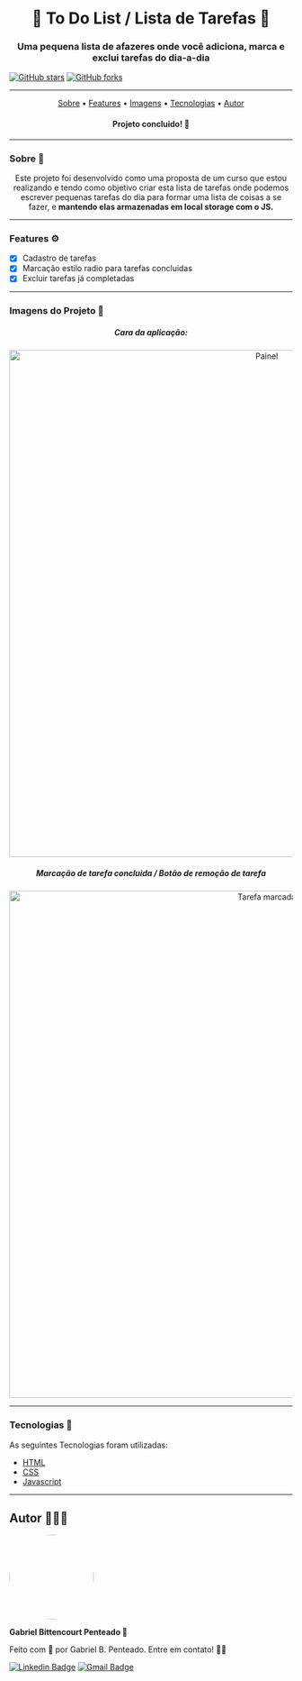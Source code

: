 <h1 align='center'> 📓 To Do List / Lista de Tarefas 📓</h1>
<h3 align='center'> Uma pequena lista de afazeres onde você adiciona, marca e exclui tarefas do dia-a-dia</h3>
<a href="https://github.com/gabrlcj/to-do-list/stargazers"><img alt="GitHub stars" src="https://img.shields.io/github/stars/gabrlcj/to-do-list"></a>
<a href="https://github.com/gabrlcj/to-do-list/network"><img alt="GitHub forks" src="https://img.shields.io/github/forks/gabrlcj/to-do-list?color=purple"></a>

---

<p align="center">
 <a href="#sobre-">Sobre</a> • 
 <a href="#features-%EF%B8%8F">Features</a> • 
 <a href='#imagens-'>Imagens</a> •
 <a href="#tecnologias-">Tecnologias</a> • 
 <a href="#autor-">Autor</a>
</p>

<h4 align='center'> Projeto concluido! 🚀</h4>

---

### Sobre 📝
<p align='center'> 
 Este projeto foi desenvolvido como uma proposta de um curso que estou realizando e tendo como objetivo criar esta lista de tarefas onde podemos escrever pequenas tarefas do dia para formar uma lista de coisas a se fazer, e <b>mantendo elas armazenadas em local storage com o JS.</b>
</p>

---

### Features ⚙️

- [x] Cadastro de tarefas
- [x] Marcação estilo radio para tarefas concluidas
- [x] Excluir tarefas já completadas

---

### Imagens do Projeto 📸

<div align='center'>
  <h5 align='center'><i>Cara da aplicação:</i></h5>
  <img width='900px' src='https://user-images.githubusercontent.com/79853847/119084391-1321f880-b9d8-11eb-8def-7bcf264b45aa.png' alt='Painel'>
  <h5 align='center'><i>Marcação de tarefa concluida / Botão de remoção de tarefa</i></h5>
  <img width='900px' src='https://user-images.githubusercontent.com/79853847/119084715-ab1fe200-b9d8-11eb-94da-24af592484e5.png' alt='Tarefa marcada'>
</div>

---

### Tecnologias 🦾
As seguintes Tecnologias foram utilizadas:

 - [HTML](https://www.w3schools.com/html/default.asp)
 - [CSS](https://www.w3schools.com/css/default.asp)
 - [Javascript](https://www.w3schools.com/js/default.asp)

---

## Autor 🧑🏽‍🎓

<img style="border-radius: 100%;" width='150px' src="https://unavatar.now.sh/github/gabrlcj">
<p><b>Gabriel Bittencourt Penteado 🔰</b></p>

Feito com 🖤 por Gabriel B. Penteado. Entre em contato! 👋🏽

[![Linkedin Badge](https://img.shields.io/badge/-Gabriel-orange?style=flat-square&logo=Linkedin&logoColor=white&link=https://www.linkedin.com/in/gabriel-bittencourt-penteado/)](https://www.linkedin.com/in/gabriel-bittencourt-penteado/) 
[![Gmail Badge](https://img.shields.io/badge/-gabrielbittencourt57@gmail.com-c14438?style=flat-square&logo=Gmail&logoColor=white&link=mailto:gabrielbittencourt57@gmail.com)](mailto:tgmarinho@gmail.com)
